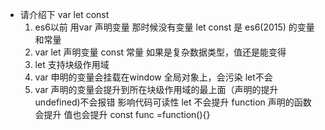 - 请介绍下 var let const
    1. es6以前 用var 声明变量 那时候没有变量
        let const 是 es6(2015) 的变量和常量
    2. var let 声明变量
        const 常量 如果是复杂数据类型，值还是能变得
    3. let 支持块级作用域
    4. var 申明的变量会挂载在window 全局对象上，会污染
        let不会
    5. var 声明的变量会提升到所在块级作用域的最上面（声明的提升undefined)不会报错
        影响代码可读性
        let 不会提升
        function 声明的函数 会提升 值也会提升
        const func =function(){}